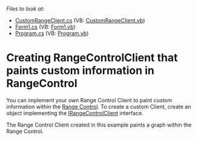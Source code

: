 <!-- default file list -->
*Files to look at*:

* [CustomRangeClient.cs](./CS/CustomRangeClient.cs) (VB: [CustomRangeClient.vb](./VB/CustomRangeClient.vb))
* [Form1.cs](./CS/Form1.cs) (VB: [Form1.vb](./VB/Form1.vb))
* [Program.cs](./CS/Program.cs) (VB: [Program.vb](./VB/Program.vb))
<!-- default file list end -->
# Creating RangeControlClient that paints custom information in RangeControl


<p>You can implement your own Range Control Client to paint custom information within the <a href="https://documentation.devexpress.com/#WindowsForms/CustomDocument11739">Range Control</a>. To create a custom Client, create an object implementing the <a href="https://documentation.devexpress.com/CoreLibraries/clsDevExpressXtraEditorsIRangeControlClienttopic.aspx">IRangeControlClient</a> interface.</p>
<p>The Range Control Client created in this example paints a graph within the Range Control.</p>

<br/>


